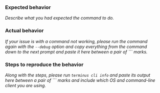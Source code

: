 ### Expected behavior
_Describe what you had expected the command to do._

### Actual behavior
_If your issue is with a command not working, please run the command again with the `--debug` option and copy everything from the command down to the next prompt and paste it here between a pair of \`\`\` marks._

### Steps to reproduce the behavior
_Along with the steps, please run `terminus cli info` and paste its output here between a pair of \`\`\` marks and include which OS and command-line client you are using._
